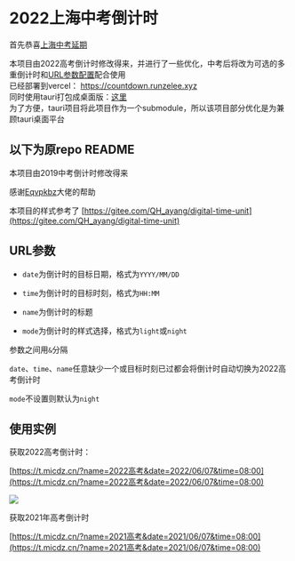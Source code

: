 # 2022上海中考倒计时

首先恭喜[上海中考延期](https://mp.weixin.qq.com/s/D02YZKJpeoqMWhjdLthDNg) 

本项目由2022高考倒计时修改得来，并进行了一些优化，中考后将改为可选的多重倒计时和[URL参数配置](#使用实例)配合使用   
已经部署到vercel：
https://countdown.runzelee.xyz  
同时使用tauri打包成桌面版：[这里](https://github.com/Runzelee/Count-Down-tauri)  
为了方便，tauri项目将此项目作为一个submodule，所以该项目部分优化是为兼顾tauri桌面平台


## 以下为原repo README

本项目由2019中考倒计时修改得来

感谢[Eqvpkbz](http://eqvpkbz.github.io/)大佬的帮助

本项目的样式参考了 [https://gitee.com/QH_ayang/digital-time-unit](https://gitee.com/QH_ayang/digital-time-unit)

## URL参数

* `date`为倒计时的目标日期，格式为`YYYY/MM/DD`

* `time`为倒计时的目标时刻，格式为`HH:MM`

* `name`为倒计时的标题

* `mode`为倒计时的样式选择，格式为`light`或`night`

参数之间用`&`分隔

`date`、`time`、`name`任意缺少一个或目标时刻已过都会将倒计时自动切换为2022高考倒计时

`mode`不设置则默认为`night`

## 使用实例

获取2022高考倒计时：

[https://t.micdz.cn/?name=2022高考&date=2022/06/07&time=08:00](https://t.micdz.cn/?name=2022高考&date=2022/06/07&time=08:00)

![](https://t.micdz.cn/2022高考.png)

获取2021年高考倒计时


[https://t.micdz.cn/?name=2021高考&date=2021/06/07&time=08:00](https://t.micdz.cn/?name=2021高考&date=2021/06/07&time=08:00)
